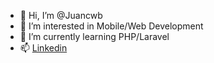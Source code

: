- 👋 Hi, I’m @Juancwb
- 👀 I’m interested in Mobile/Web Development
- 🌱 I’m currently learning PHP/Laravel
- 📫 [Linkedin](https://www.linkedin.com/in/juan-carlo-ramos/)
